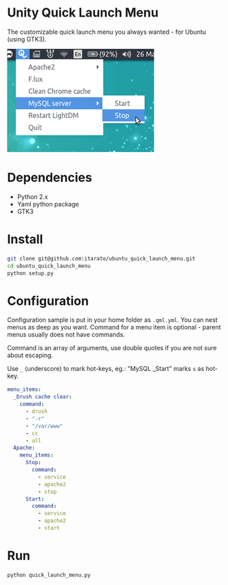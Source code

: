Unity Quick Launch Menu
=======================

The customizable quick launch menu you always wanted - for Ubuntu (using GTK3).

![Screenshot](./extras/screenshot.png)


# Dependencies

- Python 2.x
- Yaml python package
- GTK3


# Install

```bash
git clone git@github.com:itarato/ubuntu_quick_launch_menu.git
cd ubuntu_quick_launch_menu
python setup.py
```

# Configuration

Configuration sample is put in your home folder as `.qml.yml`. You can nest menus as deep as you want. Command for a menu item is optional - parent menus usually does not have commands.

Command is an array of arguments, use double quotes if you are not sure about escaping.

Use `_` (underscore) to mark hot-keys, eg.: "MySQL _Start" marks `s` as hot-key.

```yaml
menu_items:
  _Drush cache clear:
    command:
      - drush
      - "-r"
      - "/var/www"
      - cc
      - all
  Apache:
    menu_items:
      Stop:
        command:
          - service
          - apache2
          - stop
      Start:
        command:
          - service
          - apache2
          - start
```


# Run

```bash
python quick_launch_menu.py
```
